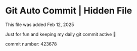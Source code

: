 # Git Auto Commit | Hidden File

This file was added Feb 12, 2025

Just for fun and keeping my daily git commit active 🤪

commit number: 423678

